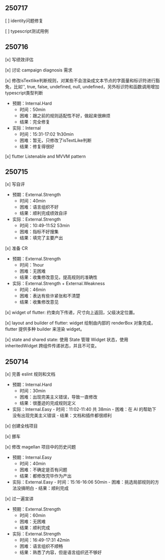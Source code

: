 ## 250717

[ ] identity问题修复

[ ] typescript测试用例

## 250716

[x] 写绩效评估

[x] 讨论 campaign diagnosis 需求

[x] 修改isTextlike判断规则，对某些不会渲染成文本节点的字面量和标识符进行豁免，比如'', true, false, undefined, null, undefined，另外标识符和函数调用增加typescript类型判断

- 预期：Internal.Hard
  - 时间：50min
  - 困难：跟之前的规则适配性不好，做起来很麻烦
  - 结果：完全修复
- 实际：Internal
  - 时间：15:31-17:02 1h30min
  - 困难：暂无，只修改了isTextLike判断
  - 结果：修复得很好

[x] flutter Listenable and MVVM pattern

## 250715

[x] 写自评

- 预期：External.Strength
  - 时间：40min
  - 困难：语言组织不好
  - 结果：顺利完成绩效自评
- 实际：External.Strength
  - 时间：10:49-11:52 53min
  - 困难：指标不好搜集
  - 结果：填完了主要产出

[x] 准备 CR

- 预期：External.Strength
  - 时间：1hour
  - 困难：无困难
  - 结果：收集修改意见，提高规则的准确性
- 实际：External.Strength + External.Weakness
  - 时间：46min
  - 困难：表达有些许紧张和不清楚
  - 结果：收集修改意见

[x] widget of flutter: 约束向下传递，尺寸向上返回，父级决定位置。

[x] layout and builder of flutter: widget 绘制由内部的 renderBox 对象完成，flutter 提供多种 builder 来渲染 widget。

[x] state and shared state: 使用 State 管理 Widget 状态，使用 inheritedWidget 跨组件传递状态，并且不可变。

## 250714

[x] 完善 eslint 规则和文档

- 预期：Internal.Hard
  - 时间：30min
  - 困难：出现完美主义错误，导致一直修改
  - 结果：很墨迹的完成规则定义
- 实际：Internal.Easy - 时间：11:02-11:40 共 38min - 困难：在 AI 的帮助下没有出现完美主义错误 - 结果：文档和插件都很顺利

[x] 创建全栈项目

[x] 挪车

[x] 修改 magellan 项目中的历史问题

- 预期：Internal.Easy
  - 时间：40min
  - 困难：不确定是否有问题
  - 结果：都修改完毕作为产出
- 实际：External.Easy - 时间：15:16-16:06 50min - 困难：挑选局部规则的方法没搞明白 - 结果：顺利完成

[x] 过一遍宣讲

- 预期：External.Strength
  - 时间：60min
  - 困难：无困难
  - 结果：顺利完成
- 实际：External.Strength
  - 时间：16:49-17:31 42min
  - 困难：语言组织不顺畅
  - 结果：熟悉了内容，但是语言组织还不够好
